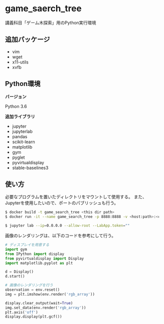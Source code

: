 # game_saerch_tree

講義科目「ゲーム木探索」用のPython実行環境

## 追加パッケージ

- vim
- wget
- x11-utils
- xvfb

## Python環境

**バージョン**

Python 3.6

**追加ライブラリ**

- jupyter
- jupyterlab
- pandas
- scikit-learn
- matplotlib
- gym
- pyglet
- pyvirtualdisplay
- stable-baselines3

## 使い方

必要なプログラムを置いたディレクトリをマウントして使用する。
また、Jupyterを使用したいので、ポートのパブリッシュも行う。

```bash
$ docker build -t game_search_tree <this dir path>
$ docker run -it --name game_search_tree -p 8888:8888 -v <host:path>:<container:path> game_search_tree bash

$ jupyter lab --ip=0.0.0.0 --allow-root --LabApp.token=""
```

画像のレンダリングは、以下のコードを参考にして行う。

```python
# ディスプレイを用意する
import gym
from IPython import display
from pyvirtualdisplay import Display
import matplotlib.pyplot as plt

d = Display()
d.start()

# 画像のレンダリングを行う
observation = env.reset()
img = plt.imshow(env.render('rgb_array')) 

display.clear_output(wait=True)
img.set_data(env.render('rgb_array'))
plt.axis('off')
display.display(plt.gcf())
```
